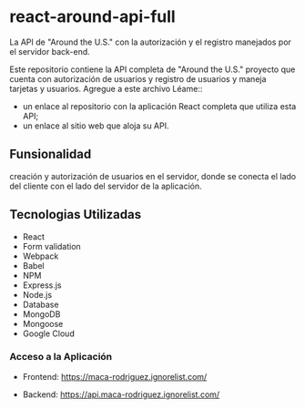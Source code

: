# react-around-api-full
La API de "Around the U.S." con la autorización y el registro manejados por el servidor back-end.


Este repositorio contiene la API completa de "Around the U.S." proyecto que cuenta con autorización de usuarios y registro de usuarios y maneja tarjetas y usuarios. Agregue a este archivo Léame::
* un enlace al repositorio con la aplicación React completa que utiliza esta API;
* un enlace al sitio web que aloja su API.

## Funsionalidad
creación y autorización de usuarios en el servidor, donde se conecta el lado del cliente con el lado del servidor de la aplicación.


## Tecnologias Utilizadas

- React
- Form validation
- Webpack
- Babel
- NPM
- Express.js
- Node.js
- Database
- MongoDB
- Mongoose
- Google Cloud

### Acceso a la Aplicación

* Frontend: https://maca-rodriguez.ignorelist.com/

* Backend: https://api.maca-rodriguez.ignorelist.com/

